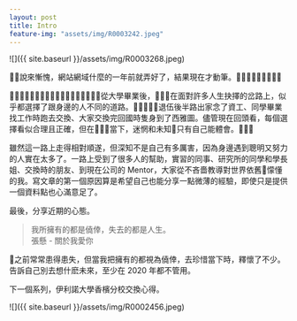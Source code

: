 ```yaml
---
layout: post
title: Intro
feature-img: "assets/img/R0003242.jpeg"
---
```


![]({{ site.baseurl }}/assets/img/R0003268.jpeg)

說來慚愧，網站網域什麼的一年前就弄好了，結果現在才動筆。

從大學畢業後，在面對許多人生抉擇的岔路上，似乎都選擇了跟身邊的人不同的道路。退伍後半路出家念了資工、同學畢業找工作時跑去交換、大家交換完回國時隻身到了西雅圖。儘管現在回頭看，每個選擇看似合理且正確，但在當下，迷惘和未知只有自己能體會。

雖然這一路上走得相對順遂，但深知不是自己有多厲害，因為身邊遇到聰明又努力的人實在太多了。一路上受到了很多人的幫助，實習的同事、研究所的同學和學長姐、交換時的朋友、到現在公司的 Mentor，大家從不吝嗇教導對世界依舊懞懂的我。寫文章的第一個原因算是希望自己也能分享一點微薄的經驗，即使只是提供一個資料點也心滿意足了。

最後，分享近期的心態。

> 我所擁有的都是僥倖，失去的都是人生。  
> 張懸 - 關於我愛你

之前常常患得患失，但當我把擁有的都視為僥倖，去珍惜當下時，釋懷了不少。告訴自己別去想什麽未來，至少在 2020 年都不管用。

下一個系列，伊利諾大學香檳分校交換心得。

![]({{ site.baseurl }}/assets/img/R0002456.jpeg)
